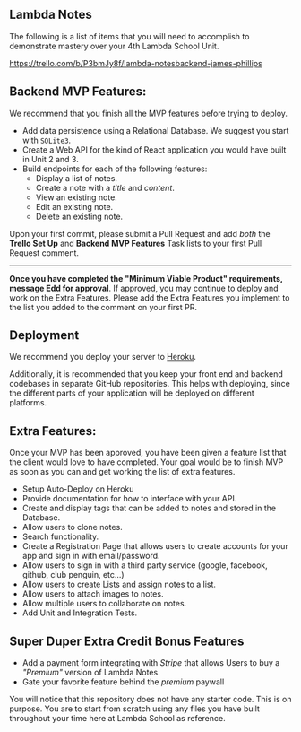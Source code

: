 ## Lambda Notes
The following is a list of items that you will need to accomplish to demonstrate mastery over your 4th Lambda School Unit.

https://trello.com/b/P3bmJy8f/lambda-notesbackend-james-phillips

## Backend MVP Features:

We recommend that you finish all the MVP features before trying to deploy.

- Add data persistence using a Relational Database. We suggest you start with `SQLite3`.
- Create a Web API for the kind of React application you would have built in Unit 2 and 3.
- Build endpoints for each of the following features:
  - Display a list of notes.
  - Create a note with a _title_ and _content_.
  - View an existing note.
  - Edit an existing note.
  - Delete an existing note.

Upon your first commit, please submit a Pull Request and add _both_ the **Trello Set Up** and **Backend MVP Features** Task lists to your first Pull Request comment.

---

**Once you have completed the "Minimum Viable Product" requirements, message Edd for approval**. If approved, you may continue to deploy and work on the Extra Features. Please add the Extra Features you implement to the list you added to the comment on your first PR.

## Deployment

We recommend you deploy your server to [Heroku](https://devcenter.heroku.com/articles/getting-started-with-nodejs#introduction).

Additionally, it is recommended that you keep your front end and backend codebases in separate GitHub repositories. This helps with deploying, since the different parts of your application will be deployed on different platforms.

## Extra Features:

Once your MVP has been approved, you have been given a feature list that the client would love to have completed. Your goal would be to finish MVP as soon as you can and get working the list of extra features.

- Setup Auto-Deploy on Heroku
- Provide documentation for how to interface with your API.
- Create and display tags that can be added to notes and stored in the Database.
- Allow users to clone notes.
- Search functionality.
- Create a Registration Page that allows users to create accounts for your app and sign in with email/password.
- Allow users to sign in with a third party service (google, facebook, github, club penguin, etc...)
- Allow users to create Lists and assign notes to a list.
- Allow users to attach images to notes.
- Allow multiple users to collaborate on notes.
- Add Unit and Integration Tests.

## Super Duper Extra Credit Bonus Features

- Add a payment form integrating with _Stripe_ that allows Users to buy a _"Premium"_ version of Lambda Notes.
- Gate your favorite feature behind the _premium_ paywall

You will notice that this repository does not have any starter code. This is on purpose. You are to start from scratch using any files you have built throughout your time here at Lambda School as reference.
